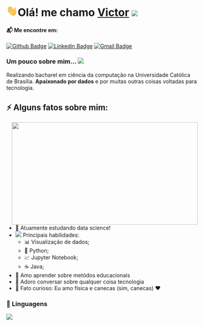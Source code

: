 <h1> <img src="https://raw.githubusercontent.com/ABSphreak/ABSphreak/master/gifs/Hi.gif" width="30px">Olá! me chamo <a href="https://github.com/VictorDMe">Victor</a> <img src="https://emojis.slackmojis.com/emojis/images/1531849430/4246/blob-sunglasses.gif?1531849430" width="30px"></h1>
</h1>

#### 📬 Me encontre em:
[![Github Badge](https://img.shields.io/badge/GitHub-100000?style=for-the-badge&logo=github&logoColor=white)](https://github.com/VictorDMe) 
[![Linkedin Badge](https://img.shields.io/badge/LinkedIn-0077B5?style=for-the-badge&logo=linkedin&logoColor=white)](https://www.linkedin.com/in/victor-menezes-na/)
[![Gmail Badge](https://img.shields.io/badge/Gmail-D14836?style=for-the-badge&logo=gmail&logoColor=white)](mailto:victormenezesna@gmail.com)



### Um pouco sobre mim...  <img src="https://media.giphy.com/media/VgCDAzcKvsR6OM0uWg/giphy.gif" width="50"> 
Realizando bacharel em ciência da computação na Universidade Católica de Brasília. **Apaixonado por dados** e por muitas outras coisas voltadas para tecnologia. 




## ⚡️ Alguns fatos sobre mim:
<img width="490" height="270" src="https://www.utica.edu/student-blogs/wp-content/uploads/2014/03/dexter.gif" align=right>

- 🌱 Atuamente estudando data science!
- <img src="https://media.giphy.com/media/WUlplcMpOCEmTGBtBW/giphy.gif" width="15">  Principais habilidades:
  - 📊 Visualização de dados;
  - 🐍 Python;
  - 📈 Jupyter Notebook;
  - ☕ Java;
- 📝 Amo aprender sobre metódos educacionais
- 💬 Adoro conversar sobre qualquer coisa tecnologia
- 🎉 Fato curioso: Eu amo física e canecas (sim, canecas) ❤️


### 🚀 Linguagens
<p align="center">
<img align="left" src="https://github-readme-stats.vercel.app/api/top-langs/?username=VictorDMe&theme=react&line_height=27&layout=compact" />
</p>
